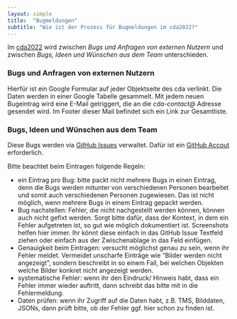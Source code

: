 ```yaml
---
layout: simple
title:  "Bugmeldungen"
subtitle: "Wie ist der Prozess für Bugmeldungen im cda2022?"
---
```


Im <a href="https://lucascranach.org/de/search">cda2022</a> wird zwischen *Bugs und Anfragen von externen Nutzern* und zwischen *Bugs, Ideen und Wünschen aus dem Team* unterschieden.

### Bugs und Anfragen von externen Nutzern

Hierfür ist ein Google Formular auf jeder Objektseite des cda verlinkt. Die Daten werden in einer Google Tabelle gesammelt. Mit jedem neuen Bugeintrag wird eine E-Mail getriggert, die an die *cda-contact@* Adresse gesendet wird. Im Footer dieser Mail befindet sich ein Link zur Gesamtliste.

### Bugs, Ideen und Wünschen aus dem Team

Diese Bugs werden via [GitHub Issues](https://github.com/lucascranach/cda-orga/issues) verwaltet. Dafür ist ein [GitHub Accout](https://github.com/login) erforderlich.

Bitte beachtet beim Eintragen folgende Regeln:
- ein Eintrag pro Bug: bitte packt nicht mehrere Bugs in einen Eintrag, denn die Bugs werden mitunter von verschiedenen Personen bearbeitet und somit auch verschiedenen Personen zugewiesen. Das ist nicht möglich, wenn mehrere Bugs in einem Eintrag gepackt werden.
- Bug nachstellen: Fehler, die nicht nachgestellt werden können, können auch nicht gefixt werden. Sorgt bitte dafür, dass der Kontext, in dem ein Fehler aufgetreten ist, so gut wie möglich dokumentiert ist. Screenshots helfen hier immer. Ihr könnt diese einfach in das GitHub Issue Textfeld ziehen oder einfach aus der Zwischenablage in das Feld einfügen. 
- Genauigkeit beim Eintragen: versucht möglichst genau zu sein, wenn ihr Fehler meldet. Vermeidet unscharfe Einträge wie “Bilder werden nicht angezeigt”, sondern beschreibt in so einem Fall, bei welchen Objekten welche Bilder konkret nicht angezeigt werden.
- systematische Fehler: wenn ihr den Eindruck/ Hinweis habt, dass ein Fehler immer wieder auftritt, dann schreibt das bitte mit in die Fehlermeldung. 
- Daten prüfen: wenn ihr Zugriff auf die Daten habt, z.B. TMS, Bilddaten, JSONs, dann prüft bitte, ob der Fehler ggf. hier schon zu finden ist. 
